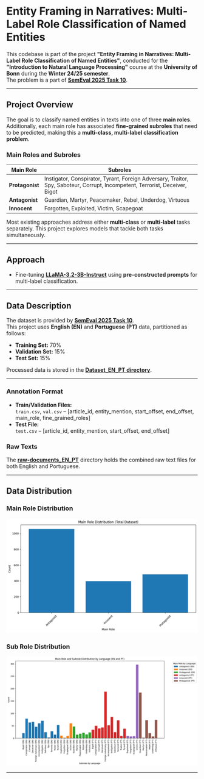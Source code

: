 # **Entity Framing in Narratives: Multi-Label Role Classification of Named Entities**

This codebase is part of the project **"Entity Framing in Narratives: Multi-Label Role Classification of Named Entities"**, conducted for the **"Introduction to Natural Language Processing"** course at the **University of Bonn** during the **Winter 24/25 semester**.  
The problem is a part of **[SemEval 2025 Task 10](https://propaganda.math.unipd.it/semeval2025task10/)**.

---

## **Project Overview**
The goal is to classify named entities in texts into one of three **main roles**. Additionally, each main role has associated **fine-grained subroles** that need to be predicted, making this a **multi-class, multi-label classification problem**.

### **Main Roles and Subroles**
| **Main Role**   | **Subroles**                                                                                                                 |
|-----------------|------------------------------------------------------------------------------------------------------------------------------|
| **Protagonist** | Instigator, Conspirator, Tyrant, Foreign Adversary, Traitor, Spy, Saboteur, Corrupt, Incompetent, Terrorist, Deceiver, Bigot |
| **Antagonist**  | Guardian, Martyr, Peacemaker, Rebel, Underdog, Virtuous                                                                      |
| **Innocent**    | Forgotten, Exploited, Victim, Scapegoat                                                                                      |

Most existing approaches address either **multi-class** or **multi-label** tasks separately. This project explores models that tackle both tasks simultaneously.


---

## **Approach**
- Fine-tuning **[LLaMA-3.2-3B-Instruct](https://huggingface.co/meta-llama/Llama-3.2-1B-Instruct)** using **pre-constructed prompts** for multi-label classification.

---

## **Data Description**
The dataset is provided by **[SemEval 2025 Task 10](https://propaganda.math.unipd.it/semeval2025task10/data/target_4_December_release.zip)**.  
This project uses **English (EN)** and **Portuguese (PT)** data, partitioned as follows:
- **Training Set:** 70%
- **Validation Set:** 15%
- **Test Set:** 15%

Processed data is stored in the **[Dataset_EN_PT directory](Llama_3B_Instruct_with_Pre-constructed_Prompts/Dataset_EN_PT)**.

---

### **Annotation Format**
- **Train/Validation Files:**  
  `train.csv`, `val.csv` – [article_id, entity_mention, start_offset, end_offset, main_role, fine_grained_roles]
- **Test File:**  
  `test.csv` – [article_id, entity_mention, start_offset, end_offset]

### **Raw Texts**  
The **[raw-documents_EN_PT](Llama_3B_Instruct_with_Pre-constructed_Prompts/Dataset_EN_PT/raw-documents_EN_PT)** directory holds the combined raw text files for both English and Portuguese.

---

## **Data Distribution**

### **Main Role Distribution**
![Main Role Distribution](Misc/mainrole_distribution.png)

### **Sub Role Distribution**
![Sub Role Distribution](Misc/subrole_distribution.png)

---

